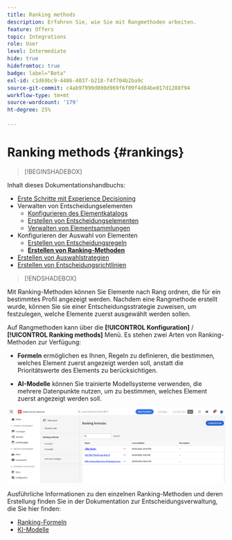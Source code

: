 ```yaml
---
title: Ranking methods
description: Erfahren Sie, wie Sie mit Rangmethoden arbeiten.
feature: Offers
topic: Integrations
role: User
level: Intermediate
hide: true
hidefromtoc: true
badge: label="Beta"
exl-id: c1d69bc9-4486-4037-b218-f4f704b2ba9c
source-git-commit: c4ab97999d000d969f6f09f4d84be017d1288f94
workflow-type: tm+mt
source-wordcount: '179'
ht-degree: 25%

---
```


# Ranking methods {#rankings}

>[!BEGINSHADEBOX]

Inhalt dieses Dokumentationshandbuchs:

* [Erste Schritte mit Experience Decisioning](gs-experience-decisioning.md)
* Verwalten von Entscheidungselementen
   * [Konfigurieren des Elementkatalogs](catalogs.md)
   * [Erstellen von Entscheidungselementen](items.md)
   * [Verwalten von Elementsammlungen](collections.md)
* Konfigurieren der Auswahl von Elementen
   * [Erstellen von Entscheidungsregeln](rules.md)
   * **[Erstellen von Ranking-Methoden](ranking.md)**
* [Erstellen von Auswahlstrategien](selection-strategies.md)
* [Erstellen von Entscheidungsrichtlinien](create-decision.md)

>[!ENDSHADEBOX]

Mit Ranking-Methoden können Sie Elemente nach Rang ordnen, die für ein bestimmtes Profil angezeigt werden. Nachdem eine Rangmethode erstellt wurde, können Sie sie einer Entscheidungsstrategie zuweisen, um festzulegen, welche Elemente zuerst ausgewählt werden sollen.

Auf Rangmethoden kann über die **[!UICONTROL Konfiguration]** / **[!UICONTROL Ranking methods]** Menü. Es stehen zwei Arten von Ranking-Methoden zur Verfügung:

* **Formeln** ermöglichen es Ihnen, Regeln zu definieren, die bestimmen, welches Element zuerst angezeigt werden soll, anstatt die Prioritätswerte des Elements zu berücksichtigen.

* **AI-Modelle** können Sie trainierte Modellsysteme verwenden, die mehrere Datenpunkte nutzen, um zu bestimmen, welches Element zuerst angezeigt werden soll.

![](assets/ranking-create.png)

Ausführliche Informationen zu den einzelnen Ranking-Methoden und deren Erstellung finden Sie in der Dokumentation zur Entscheidungsverwaltung, die Sie hier finden:

* [Ranking-Formeln](../offers/ranking/create-ranking-formulas.md)
* [KI-Modelle](../offers/ranking/ai-models.md)
